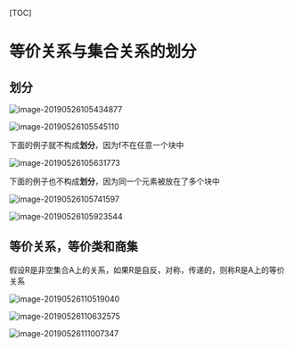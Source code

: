 [TOC]

# 等价关系与集合关系的划分



## 划分

![image-20190526105434877](/Users/chenyansong/Documents/note/images/discrete_math/image-20190526105434877.png)

![image-20190526105545110](/Users/chenyansong/Documents/note/images/discrete_math/image-20190526105545110.png)

下面的例子就不构成**划分**，因为f不在任意一个块中

![image-20190526105631773](/Users/chenyansong/Documents/note/images/discrete_math/image-20190526105631773.png)

下面的例子也不构成**划分**，因为同一个元素被放在了多个块中

![image-20190526105741597](/Users/chenyansong/Documents/note/images/discrete_math/image-20190526105741597.png)



![image-20190526105923544](/Users/chenyansong/Documents/note/images/discrete_math/image-20190526105923544.png)

## 等价关系，等价类和商集

假设R是非空集合A上的关系，如果R是自反，对称，传递的，则称R是A上的等价关系

![image-20190526110519040](/Users/chenyansong/Documents/note/images/discrete_math/image-20190526110519040.png)

![image-20190526110632575](/Users/chenyansong/Documents/note/images/discrete_math/image-20190526110632575.png)

![image-20190526111007347](/Users/chenyansong/Documents/note/images/discrete_math/image-20190526111007347.png)